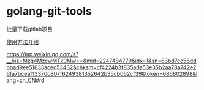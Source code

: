 # golang-git-tools
批量下载gitlab项目


[使用方法介绍](https://mp.weixin.qq.com/s?__biz=Mzg4MzcwMTk0Mw==&mid=2247484779&idx=1&sn=63bd7cc56ddbbad9ee51633acec53432&chksm=cf4224b3f835ada53e35b2aa78a742e26fa7bceaf13370c807f6249381352642b35cb062cf39&token=686802898&lang=zh_CN#rd)



https://mp.weixin.qq.com/s?__biz=Mzg4MzcwMTk0Mw==&mid=2247484779&idx=1&sn=63bd7cc56ddbbad9ee51633acec53432&chksm=cf4224b3f835ada53e35b2aa78a742e26fa7bceaf13370c807f6249381352642b35cb062cf39&token=686802898&lang=zh_CN#rd

 
